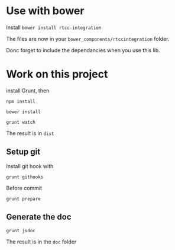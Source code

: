 # Use with bower

Install `bower install rtcc-integration`

The files are now in your `bower_components/rtccintegration` folder.

Donc forget to include the dependancies when you use this lib.

# Work on this project

install Grunt, then

`npm install`

`bower install`

`grunt watch`

The result is in `dist`

## Setup git

Install git hook with

`grunt githooks`


Before commit

`grunt prepare`

## Generate the doc

`grunt jsdoc`

The result is in the `doc` folder
